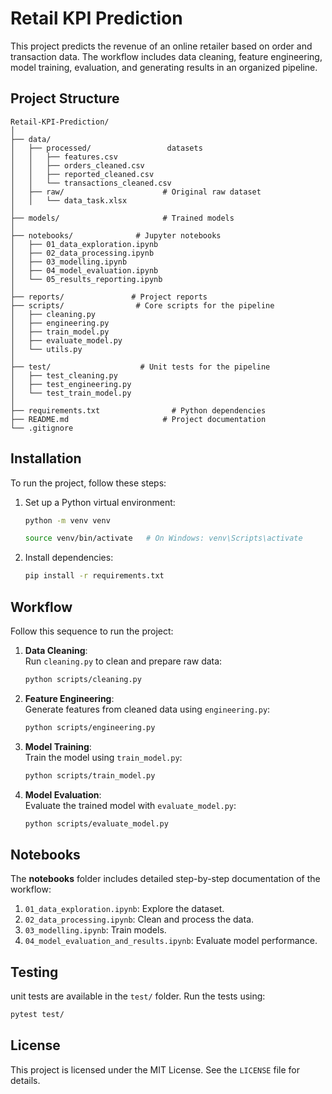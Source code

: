 

# **Retail KPI Prediction**

This project predicts the revenue of an online retailer based on order and transaction data. The workflow includes data cleaning, feature engineering, model training, evaluation, and generating results in an organized pipeline.



## **Project Structure**

```
Retail-KPI-Prediction/
│
├── data/
│   ├── processed/                 datasets
│   │   ├── features.csv
│   │   ├── orders_cleaned.csv
│   │   ├── reported_cleaned.csv
│   │   └── transactions_cleaned.csv
│   ├── raw/                      # Original raw dataset
│   │   └── data_task.xlsx
│
├── models/                       # Trained models
│
├── notebooks/              # Jupyter notebooks
│   ├── 01_data_exploration.ipynb
│   ├── 02_data_processing.ipynb
│   ├── 03_modelling.ipynb
│   ├── 04_model_evaluation.ipynb
│   └── 05_results_reporting.ipynb
│
├── reports/               # Project reports 
├── scripts/                # Core scripts for the pipeline
│   ├── cleaning.py
│   ├── engineering.py
│   ├── train_model.py
│   ├── evaluate_model.py
│   └── utils.py
│
├── test/                    # Unit tests for the pipeline
│   ├── test_cleaning.py
│   ├── test_engineering.py
│   └── test_train_model.py
│
├── requirements.txt                # Python dependencies
├── README.md                     # Project documentation
└── .gitignore
```



## **Installation**

To run the project, follow these steps:


1. Set up a Python virtual environment:
   ```bash
   python -m venv venv

   source venv/bin/activate   # On Windows: venv\Scripts\activate
   ```

2. Install dependencies:
   ```bash
   pip install -r requirements.txt
   ```



## **Workflow**

Follow this sequence to run the project:

1. **Data Cleaning**:  
   Run `cleaning.py` to clean and prepare raw data:
   ```bash
   python scripts/cleaning.py
   ```

2. **Feature Engineering**:  
   Generate features from cleaned data using `engineering.py`:
   ```bash
   python scripts/engineering.py
   ```

3. **Model Training**:  
   Train the model using `train_model.py`:
   ```bash
   python scripts/train_model.py
   ```

4. **Model Evaluation**:  
   Evaluate the trained model with `evaluate_model.py`:
   ```bash
   python scripts/evaluate_model.py
   ```



## **Notebooks**

The **notebooks** folder includes detailed step-by-step documentation of the workflow:

1. `01_data_exploration.ipynb`: Explore the dataset.  
2. `02_data_processing.ipynb`: Clean and process the data.  
3. `03_modelling.ipynb`: Train models.  
4. `04_model_evaluation_and_results.ipynb`: Evaluate model performance.  



## **Testing**

unit tests are available in the `test/` folder. Run the tests using:
```bash
pytest test/
```



## **License**

This project is licensed under the MIT License. See the `LICENSE` file for details.

